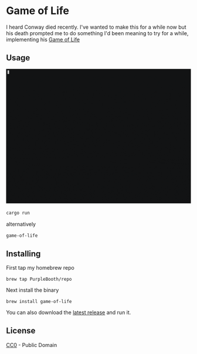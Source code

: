 # Game of Life

I heard Conway died recently. I've wanted to make this for a while now but his death prompted me to do something I'd been meaning to try for a while, implementing his [Game of Life](https://en.wikipedia.org/wiki/Conway%27s_Game_of_Life)

## Usage

![./game-of-life](./demo.gif)

```bash
cargo run
```

alternatively

```
game-of-life
```

## Installing

First tap my homebrew repo

``` shell
brew tap PurpleBooth/repo
```

Next install the binary

``` shell
brew install game-of-life
```

You can also download the [latest
release](https://github.com/PurpleBooth/game-of-life/releases/latest)
and run it.


## License

[CC0](LICENSE.md) - Public Domain
